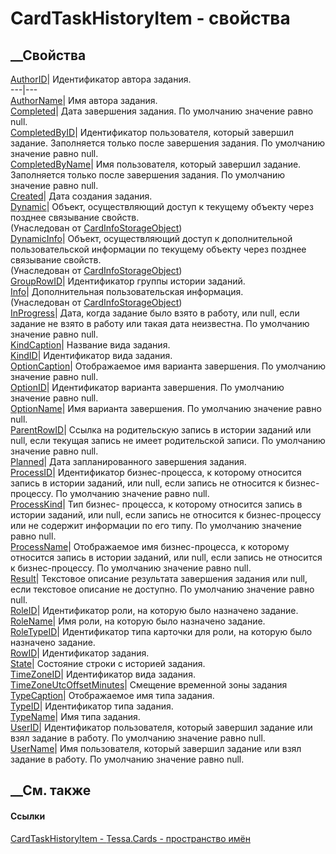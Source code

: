 # CardTaskHistoryItem - свойства
##  __Свойства
[AuthorID](P_Tessa_Cards_CardTaskHistoryItem_AuthorID.htm)|  Идентификатор
автора задания.  
---|---  
[AuthorName](P_Tessa_Cards_CardTaskHistoryItem_AuthorName.htm)|  Имя автора
задания.  
[Completed](P_Tessa_Cards_CardTaskHistoryItem_Completed.htm)|  Дата завершения
задания. По умолчанию значение равно null.  
[CompletedByID](P_Tessa_Cards_CardTaskHistoryItem_CompletedByID.htm)|
Идентификатор пользователя, который завершил задание. Заполняется только после
завершения задания. По умолчанию значение равно null.  
[CompletedByName](P_Tessa_Cards_CardTaskHistoryItem_CompletedByName.htm)|  Имя
пользователя, который завершил задание. Заполняется только после завершения
задания. По умолчанию значение равно null.  
[Created](P_Tessa_Cards_CardTaskHistoryItem_Created.htm)|  Дата создания
задания.  
[Dynamic](P_Tessa_Cards_CardInfoStorageObject_Dynamic.htm)|  Объект,
осуществляющий доступ к текущему объекту через позднее связывание свойств.  
(Унаследован от
[CardInfoStorageObject](T_Tessa_Cards_CardInfoStorageObject.htm))  
[DynamicInfo](P_Tessa_Cards_CardInfoStorageObject_DynamicInfo.htm)|  Объект,
осуществляющий доступ к дополнительной пользовательской информации по текущему
объекту через позднее связывание свойств.  
(Унаследован от
[CardInfoStorageObject](T_Tessa_Cards_CardInfoStorageObject.htm))  
[GroupRowID](P_Tessa_Cards_CardTaskHistoryItem_GroupRowID.htm)|  Идентификатор
группы истории заданий.  
[Info](P_Tessa_Cards_CardInfoStorageObject_Info.htm)|  Дополнительная
пользовательская информация.  
(Унаследован от
[CardInfoStorageObject](T_Tessa_Cards_CardInfoStorageObject.htm))  
[InProgress](P_Tessa_Cards_CardTaskHistoryItem_InProgress.htm)|  Дата, когда
задание было взято в работу, или null, если задание не взято в работу или
такая дата неизвестна. По умолчанию значение равно null.  
[KindCaption](P_Tessa_Cards_CardTaskHistoryItem_KindCaption.htm)|  Название
вида задания.  
[KindID](P_Tessa_Cards_CardTaskHistoryItem_KindID.htm)|  Идентификатор вида
задания.  
[OptionCaption](P_Tessa_Cards_CardTaskHistoryItem_OptionCaption.htm)|
Отображаемое имя варианта завершения. По умолчанию значение равно null.  
[OptionID](P_Tessa_Cards_CardTaskHistoryItem_OptionID.htm)|  Идентификатор
варианта завершения. По умолчанию значение равно null.  
[OptionName](P_Tessa_Cards_CardTaskHistoryItem_OptionName.htm)|  Имя варианта
завершения. По умолчанию значение равно null.  
[ParentRowID](P_Tessa_Cards_CardTaskHistoryItem_ParentRowID.htm)|  Ссылка на
родительскую запись в истории заданий или null, если текущая запись не имеет
родительской записи. По умолчанию значение равно null.  
[Planned](P_Tessa_Cards_CardTaskHistoryItem_Planned.htm)|  Дата
запланированного завершения задания.  
[ProcessID](P_Tessa_Cards_CardTaskHistoryItem_ProcessID.htm)|  Идентификатор
бизнес-процесса, к которому относится запись в истории заданий, или null, если
запись не относится к бизнес-процессу. По умолчанию значение равно null.  
[ProcessKind](P_Tessa_Cards_CardTaskHistoryItem_ProcessKind.htm)|  Тип бизнес-
процесса, к которому относится запись в истории заданий, или null, если запись
не относится к бизнес-процессу или не содержит информации по его типу. По
умолчанию значение равно null.  
[ProcessName](P_Tessa_Cards_CardTaskHistoryItem_ProcessName.htm)|
Отображаемое имя бизнес-процесса, к которому относится запись в истории
заданий, или null, если запись не относится к бизнес-процессу. По умолчанию
значение равно null.  
[Result](P_Tessa_Cards_CardTaskHistoryItem_Result.htm)|  Текстовое описание
результата завершения задания или null, если текстовое описание не доступно.
По умолчанию значение равно null.  
[RoleID](P_Tessa_Cards_CardTaskHistoryItem_RoleID.htm)|  Идентификатор роли,
на которую было назначено задание.  
[RoleName](P_Tessa_Cards_CardTaskHistoryItem_RoleName.htm)|  Имя роли, на
которую было назначено задание.  
[RoleTypeID](P_Tessa_Cards_CardTaskHistoryItem_RoleTypeID.htm)|  Идентификатор
типа карточки для роли, на которую было назначено задание.  
[RowID](P_Tessa_Cards_CardTaskHistoryItem_RowID.htm)|  Идентификатор задания.  
[State](P_Tessa_Cards_CardTaskHistoryItem_State.htm)|  Состояние строки с
историей задания.  
[TimeZoneID](P_Tessa_Cards_CardTaskHistoryItem_TimeZoneID.htm)|  Идентификатор
вида задания.  
[TimeZoneUtcOffsetMinutes](P_Tessa_Cards_CardTaskHistoryItem_TimeZoneUtcOffsetMinutes.htm)|
Смещение временной зоны задания  
[TypeCaption](P_Tessa_Cards_CardTaskHistoryItem_TypeCaption.htm)|
Отображаемое имя типа задания.  
[TypeID](P_Tessa_Cards_CardTaskHistoryItem_TypeID.htm)|  Идентификатор типа
задания.  
[TypeName](P_Tessa_Cards_CardTaskHistoryItem_TypeName.htm)|  Имя типа задания.  
[UserID](P_Tessa_Cards_CardTaskHistoryItem_UserID.htm)|  Идентификатор
пользователя, который завершил задание или взял задание в работу. По умолчанию
значение равно null.  
[UserName](P_Tessa_Cards_CardTaskHistoryItem_UserName.htm)|  Имя пользователя,
который завершил задание или взял задание в работу. По умолчанию значение
равно null.  
## __См. также
#### Ссылки
[CardTaskHistoryItem - ](T_Tessa_Cards_CardTaskHistoryItem.htm)
[Tessa.Cards - пространство имён](N_Tessa_Cards.htm)
